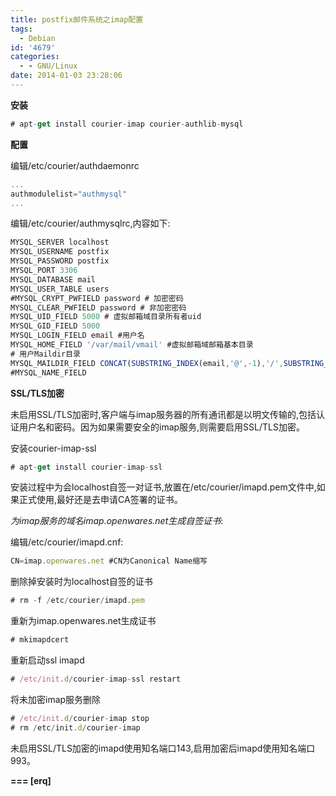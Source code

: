 ```yaml
---
title: postfix邮件系统之imap配置
tags:
  - Debian
id: '4679'
categories:
  - - GNU/Linux
date: 2014-01-03 23:28:06
---
```



<!-- more -->
**安装**
```js
# apt-get install courier-imap courier-authlib-mysql
```
**配置**

编辑/etc/courier/authdaemonrc
```js
...
authmodulelist="authmysql"
...
```
编辑/etc/courier/authmysqlrc,内容如下:
```js
MYSQL_SERVER localhost
MYSQL_USERNAME postfix
MYSQL_PASSWORD postfix
MYSQL_PORT 3306
MYSQL_DATABASE mail
MYSQL_USER_TABLE users
#MYSQL_CRYPT_PWFIELD password # 加密密码
MYSQL_CLEAR_PWFIELD password # 非加密密码
MYSQL_UID_FIELD 5000 # 虚拟邮箱域目录所有者uid
MYSQL_GID_FIELD 5000
MYSQL_LOGIN_FIELD email #用户名
MYSQL_HOME_FIELD '/var/mail/vmail' #虚拟邮箱域邮箱基本目录
# 用户Maildir目录
MYSQL_MAILDIR_FIELD CONCAT(SUBSTRING_INDEX(email,'@',-1),'/',SUBSTRING_INDEX(email,'@',1),'/') 
#MYSQL_NAME_FIELD
```
**SSL/TLS加密**

未启用SSL/TLS加密时,客户端与imap服务器的所有通讯都是以明文传输的,包括认证用户名和密码。因为如果需要安全的imap服务,则需要启用SSL/TLS加密。

安装courier-imap-ssl
```js
# apt-get install courier-imap-ssl
```
安装过程中为会localhost自签一对证书,放置在/etc/courier/imapd.pem文件中,如果正式使用,最好还是去申请CA签署的证书。

_为imap服务的域名imap.openwares.net生成自签证书_:

编辑/etc/courier/imapd.cnf:
```js
CN=imap.openwares.net #CN为Canonical Name缩写
```
删除掉安装时为localhost自签的证书
```js
# rm -f /etc/courier/imapd.pem
```
重新为imap.openwares.net生成证书
```js
# mkimapdcert
```
重新启动ssl imapd
```js
# /etc/init.d/courier-imap-ssl restart
```
将未加密imap服务删除
```js
# /etc/init.d/courier-imap stop
# rm /etc/init.d/courier-imap
```

未启用SSL/TLS加密的imapd使用知名端口143,启用加密后imapd使用知名端口993。

**\===
\[erq\]**